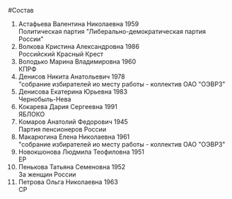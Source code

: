#Состав
1. Астафьева Валентина Николаевна 1959   
    Политическая партия "Либерально-демократическая партия России"
2. Волкова Кристина Александровна 1986   
    Российский Красный Крест
3. Володько Марина Владимировна 1960   
    КПРФ
4. Денисов Никита Анатольевич 1978   
    "собрание избирателей ио месту работы - коллектив ОАО "ОЭВРЗ"
5. Денисова Екатерина Юрьевна 1983   
    Чернобыль-Нева
6. Кокарева Дария Сергеевна 1991   
    ЯБЛОКО
7. Комаров Анатолий Федорович 1945   
    Партия пенсионеров России
8. Макарюгина Елена Николаевна 1961   
    "собрание избирателей ио месту работы - коллектив ОАО "ОЭВРЗ"
9. Новокшонова Людмила Теофиловна 1951   
    ЕР
10. Пенькова Татьяна Семеновна 1952   
    За женщин России
11. Петрова Ольга Николаевна 1963   
    СР

